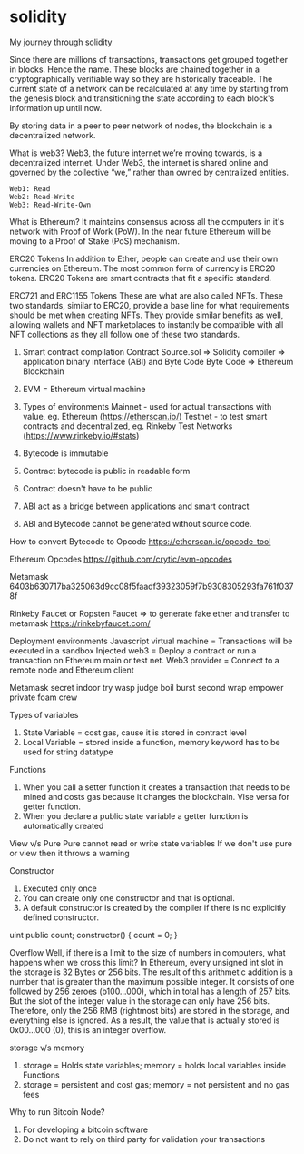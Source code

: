 # solidity
My journey through solidity

Since there are millions of transactions, transactions get grouped together in blocks. Hence the name. These blocks are chained together in a cryptographically verifiable way so they are historically traceable. The current state of a network can be recalculated at any time by starting from the genesis block and transitioning the state according to each block's information up until now.

By storing data in a peer to peer network of nodes, the blockchain is a decentralized network.

What is web3?
Web3, the future internet we’re moving towards, is a decentralized internet. Under Web3, the internet is shared online and governed by the collective “we,” rather than owned by centralized entities. 

```shell
Web1: Read
Web2: Read-Write
Web3: Read-Write-Own
```

What is Ethereum?
It maintains consensus across all the computers in it's network with Proof of Work (PoW). In the near future Ethereum will be moving to a Proof of Stake (PoS) mechanism.

ERC20 Tokens
In addition to Ether, people can create and use their own currencies on Ethereum. The most common form of currency is ERC20 tokens. ERC20 Tokens are smart contracts that fit a specific standard. 

ERC721 and ERC1155 Tokens
These are what are also called NFTs. These two standards, similar to ERC20, provide a base line for what requirements should be met when creating NFTs. They provide similar benefits as well, allowing wallets and NFT marketplaces to instantly be compatible with all NFT collections as they all follow one of these two standards.

1. Smart contract compilation
Contract Source.sol => Solidity compiler => application binary interface (ABI) and Byte Code
Byte Code => Ethereum Blockchain

2. EVM = Ethereum virtual machine

3. Types of environments
Mainnet - used for actual transactions with value, eg. Ethereum (https://etherscan.io/)
Testnet - to test smart contracts and decentralized, eg. Rinkeby Test Networks (https://www.rinkeby.io/#stats)

4. Bytecode is immutable
5. Contract bytecode is public in readable form
6. Contract doesn't have to be public
7. ABI act as a bridge between applications and smart contract
8. ABI and Bytecode cannot be generated without source code.

How to convert Bytecode to Opcode
https://etherscan.io/opcode-tool

Ethereum Opcodes
https://github.com/crytic/evm-opcodes

Metamask
6403b630717ba325063d9cc08f5faadf39323059f7b9308305293fa761f0378f

Rinkeby Faucet or Ropsten Faucet => to generate fake ether and transfer to metamask
https://rinkebyfaucet.com/

Deployment environments
Javascript virtual machine = Transactions will be executed in a sandbox
Injected web3 = Deploy a contract or run a transaction on Ethereum main or test net.
Web3 provider = Connect to a remote node and Ethereum client
 
Metamask secret 
indoor try wasp judge boil burst second wrap empower private foam crew

Types of variables 
1. State Variable = cost gas, cause it is stored in contract level
2. Local Variable = stored inside a function, memory keyword has to be used for string datatype

Functions
1. When you call a setter function it creates a transaction that needs to be mined and costs gas because it changes the blockchain. VIse versa for getter function.
2. When you declare a public state variable a getter function is automatically created

View v/s Pure
Pure cannot read or write state variables
If we don't use pure or view then it throws a warning

Constructor
1. Executed only once
2. You can create only one constructor and that is optional.
3. A default constructor is created by the compiler if there is no explicitly defined constructor.

uint public count;
constructor() {
    count = 0;
}

Overflow 
Well, if there is a limit to the size of numbers in computers, what happens when we cross this limit?
In Ethereum, every unsigned int slot in the storage is 32 Bytes or 256 bits.
The result of this arithmetic addition is a number that is greater than the maximum possible integer. It consists of one followed by 256 zeroes (b100…000), which in total has a length of 257 bits. But the slot of the integer value in the storage can only have 256 bits. Therefore, only the 256 RMB (rightmost bits) are stored in the storage, and everything else is ignored.
As a result, the value that is actually stored is 0x00…000 (0), this is an integer overflow.

storage v/s memory
1. storage = Holds state variables; memory = holds local variables inside Functions
2. storage = persistent and cost gas; memory = not persistent and no gas fees

Why to run Bitcoin Node?
1. For developing a bitcoin software
2. Do not want to rely on third party for validation your transactions



